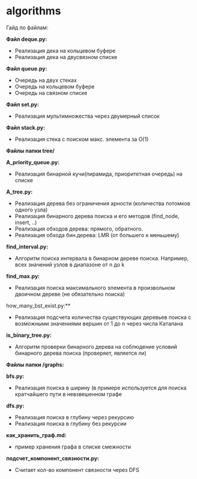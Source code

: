 # algorithms

Гайд по файлам:

**Файл deque.py:**
* Реализация дека на кольцевом буфере
* Реализация дека на двусвязном списке

**Файл queue.py:**
* Очередь на двух стеках
* Очередь на кольцевом буфере
* Очередь на связном списке

**Файл set.py:**
* Реализация мультимножества через двумерный список

**Файл stack.py:**
* Реализация стека с поиском макс. элемента за O(1)

**Файлы папки tree/**

**A_priority_queue.py:**
* Реализация бинарной кучи(пирамида, приоритетная очередь) на списке

**A_tree.py:**
* Реализация дерева без ограничения арности (количества потомков одного узла)
* Реализация бинарного дерева поиска и его методов (find_node, insert, ..)
* Реализация обходов дерева: прямого, обратного.
* Реализация обхода бин.дерева: LMR (от большего к меньшему)

**find_interval.py:**
* Алгоритм поиска интервала в бинарном дереве поиска. Например, всех значений узлов в диапазоне от n до k

**find_max.py:**
* Реализация поиска максимального элемента в произвольном двоичном дереве (не обязательно поиска)

how_many_bst_exist.py:**
* Реализация подсчета количества существующих деревьев поиска с возможными значениями вершин от 1 до n через числа Каталана

**is_binary_tree.py:**
* Алгоритм проверки бинарного дерева на соблюдение условий бинарного дерева поиска (проверяет, является ли)


**Файлы папки /graphs:**

**bfs.py:**
* Реализация поиска в ширину (в примере используется для поиска кратчайшего пути в невзвешенном графе

**dfs.py:**
* Реализация поиска в глубину через рекурсию
* Реализация поиска в глубину без рекурсии

**как_хранить_граф.md:**
* пример хранения графа в списке смежности

**подсчет_компонент_связности.py:**
* Считает кол-во компонент связности через DFS
